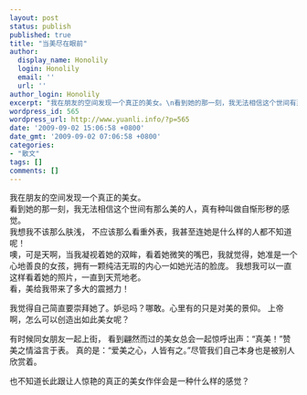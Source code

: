 ```yaml
---
layout: post
status: publish
published: true
title: "当美尽在眼前"
author:
  display_name: Honolily
  login: Honolily
  email: ''
  url: ''
author_login: Honolily
excerpt: "我在朋友的空间发现一个真正的美女。\n看到她的那一刻，我无法相信这个世间有那么美的人，真有种叫做自惭形秽的感觉。 \n我想我不该那么肤浅， 不应该那么看重外表，我甚至连她是什么样的人都不知道呢！ "
wordpress_id: 565
wordpress_url: http://www.yuanli.info/?p=565
date: '2009-09-02 15:06:58 +0800'
date_gmt: '2009-09-02 07:06:58 +0800'
categories:
- "散文"
tags: []
comments: []
---
```

<p>我在朋友的空间发现一个真正的美女。<br />
看到她的那一刻，我无法相信这个世间有那么美的人，真有种叫做自惭形秽的感觉。<br />
我想我不该那么肤浅， 不应该那么看重外表，我甚至连她是什么样的人都不知道呢！ <a id="more"></a><a id="more-565"></a><br />
噢，可是天啊，当我凝视着她的双眸，看着她微笑的嘴巴，我就觉得，她准是一个心地善良的女孩，拥有一颗纯洁无瑕的内心一如她光洁的脸庞。 我想我可以一直这样看着她的照片，一直到天荒地老。<br />
看，美给我带来了多大的震撼力！</p>
<p>我觉得自己简直要崇拜她了。妒忌吗？哪敢。心里有的只是对美的景仰。 上帝啊，怎么可以创造出如此美女呢？</p>
<p>有时候同女朋友一起上街， 看到翩然而过的美女总会一起惊呼出声：&ldquo;真美！&rdquo;赞美之情溢言于表。 真的是：&ldquo;爱美之心，人皆有之。&rdquo;尽管我们自己本身也是被别人欣赏着。 </p>
<p>也不知道长此跟让人惊艳的真正的美女作伴会是一种什么样的感觉？</p>

